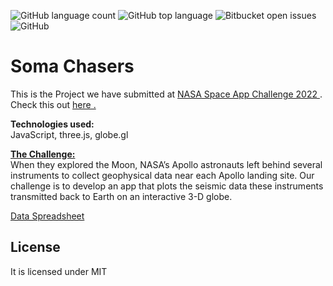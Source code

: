 
![GitHub language count](https://img.shields.io/github/languages/count/SOMA-CHASERS/soma-chasers.github.io)
![GitHub top language](https://img.shields.io/github/languages/top/SOMA-CHASERS/soma-chasers.github.io?color=yellow)
![Bitbucket open issues](https://img.shields.io/bitbucket/issues/SOMA-CHASERS/soma-chasers.github.io)
![GitHub](https://img.shields.io/github/license/SOMA-CHASERS/soma-chasers.github.io)


# Soma Chasers
<p>This is the Project we have submitted at <a href="https://www.spaceappschallenge.org/"> NASA Space App Challenge 2022 </a>. Check this out <a href="https://soma-chasers.github.io/">here .</a></p>
 <p><b>Technologies used: </b><br>
   JavaScript, three.js, globe.gl </p>
<p><b><a href="https://2022.spaceappschallenge.org/challenges/2022-challenges/moonquake-map/details"> The Challenge: </a></b><br>
   When they explored the Moon, NASA’s Apollo astronauts left behind several instruments to collect geophysical data near each Apollo landing site. Our challenge is to    develop an app that plots the seismic data these instruments transmitted back to Earth on an interactive 3-D globe.</p>
<a href="https://docs.google.com/spreadsheets/d/1JExBR2r0hRUyrR3CNIyKmyrpwLyon74-sUhS970ImnU/edit?usp=sharing"  > Data Spreadsheet </a>
<br>
<h2> License </h2>
It is licensed under MIT

